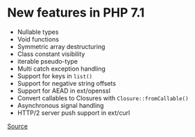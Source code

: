 # New features in PHP 7.1

- Nullable types
- Void functions
- Symmetric array destructuring
- Class constant visibility
- iterable pseudo-type
- Multi catch exception handling
- Support for keys in `list()`
- Support for negative string offsets
- Support for AEAD in ext/openssl
- Convert callables to Closures with `Closure::fromCallable()`
- Asynchronous signal handling
- HTTP/2 server push support in ext/curl

[Source](http://php.net/manual/en/migration71.new-features.php)